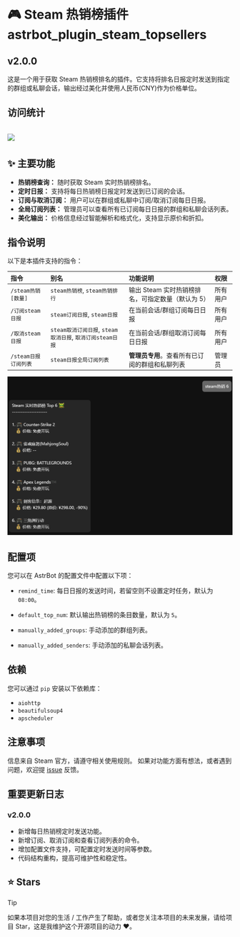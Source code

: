 # 🎮 Steam 热销榜插件 astrbot_plugin_steam_topsellers

## v2.0.0

这是一个用于获取 Steam 热销榜排名的插件。它支持将排名日报定时发送到指定的群组或私聊会话，输出经过美化并使用人民币(CNY)作为价格单位。

## 访问统计

## <a href="https://count.getloli.com/"><img src="https://count.getloli.com/get/@:astrbot_plugin_steam_topsellers?theme=rule34"></a>

## ✨ 主要功能

- **热销榜查询：** 随时获取 Steam 实时热销榜排名。
- **定时日报：** 支持将每日热销榜日报定时发送到已订阅的会话。
- **订阅与取消订阅：** 用户可以在群组或私聊中订阅/取消订阅每日日报。
- **全局订阅列表：** 管理员可以查看所有已订阅每日日报的群组和私聊会话列表。
- **美化输出：** 价格信息经过智能解析和格式化，支持显示原价和折扣。

## 指令说明

以下是本插件支持的指令：

| 指令                 | 别名                                                      | 功能说明                                          | 权限     |
| :------------------- | :-------------------------------------------------------- | :------------------------------------------------ | :------- |
| `/steam热销 [数量]`  | `steam热销榜`, `steam热销排行`                            | 输出 Steam 实时热销榜排名，可指定数量（默认为 5） | 所有用户 |
| `/订阅steam日报`     | `steam订阅日报`, `steam日报`                              | 在当前会话/群组订阅每日日报                       | 所有用户 |
| `/取消steam日报`     | `steam取消订阅日报`, `steam取消日报`, `取消订阅steam日报` | 在当前会话/群组取消订阅每日日报                   | 所有用户 |
| `/steam日报订阅列表` | `steam日报全局订阅列表`                                   | **管理员专用**。查看所有已订阅的群组和私聊列表    | 管理员   |

![alt text](command.png)

## 配置项

您可以在 AstrBot 的配置文件中配置以下项：

- `remind_time`: 每日日报的发送时间，若留空则不设置定时任务，默认为 `08:00`。

- `default_top_num`: 默认输出热销榜的条目数量，默认为 `5`。

- `manually_added_groups`: 手动添加的群组列表。

- `manually_added_senders`: 手动添加的私聊会话列表。

## 依赖

您可以通过 `pip` 安装以下依赖库：

- `aiohttp`
- `beautifulsoup4`
- `apscheduler`

## 注意事项

信息来自 Steam 官方，请遵守相关使用规则。
如果对功能方面有想法，或者遇到问题，欢迎提 [issue](https://github.com/zhewang448/astrbot_plugin_SteamSaleTracker/issues) 反馈。

## 重要更新日志

### v2.0.0

- 新增每日热销榜定时发送功能。
- 新增订阅、取消订阅和查看订阅列表的命令。
- 增加配置文件支持，可配置定时发送时间等参数。
- 代码结构重构，提高可维护性和稳定性。

## ⭐ Stars

> [!TIP]
> 如果本项目对您的生活 / 工作产生了帮助，或者您关注本项目的未来发展，请给项目 Star，这是我维护这个开源项目的动力 ❤️。
